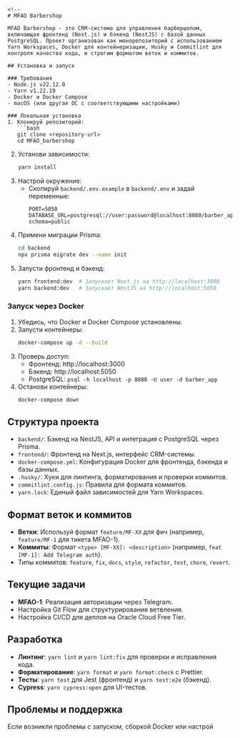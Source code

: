 ```
<!--
# MFAO Barbershop

MFAO Barbershop - это CRM-система для управления барбершопом, включающая фронтенд (Next.js) и бэкенд (NestJS) с базой данных PostgreSQL. Проект организован как монорепозиторий с использованием Yarn Workspaces, Docker для контейнеризации, Husky и Commitlint для контроля качества кода, и строгим форматом веток и коммитов.

## Установка и запуск

### Требования
- Node.js v22.12.0
- Yarn v1.22.19
- Docker и Docker Compose
- macOS (или другая ОС с соответствующими настройками)

### Локальная установка
1. Клонируй репозиторий:
   ```bash
   git clone <repository-url>
   cd MFAO_barbershop
   ```
2. Установи зависимости:
   ```bash
   yarn install
   ```
3. Настрой окружение:
   - Скопируй `backend/.env.example` в `backend/.env` и задай переменные:
     ```env
     PORT=5050
     DATABASE_URL=postgresql://user:password@localhost:8080/barber_app?schema=public
     ```
4. Примени миграции Prisma:
   ```bash
   cd backend
   npx prisma migrate dev --name init
   ```
5. Запусти фронтенд и бэкенд:
   ```bash
   yarn frontend:dev  # Запускает Next.js на http://localhost:3000
   yarn backend:dev   # Запускает NestJS на http://localhost:5050
   ```

### Запуск через Docker
1. Убедись, что Docker и Docker Compose установлены.
2. Запусти контейнеры:
   ```bash
   docker-compose up -d --build
   ```
3. Проверь доступ:
   - Фронтенд: http://localhost:3000
   - Бэкенд: http://localhost:5050
   - PostgreSQL: `psql -h localhost -p 8080 -U user -d barber_app`
4. Останови контейнеры:
   ```bash
   docker-compose down
   ```

## Структура проекта
- `backend/`: Бэкенд на NestJS, API и интеграция с PostgreSQL через Prisma.
- `frontend/`: Фронтенд на Next.js, интерфейс CRM-системы.
- `docker-compose.yml`: Конфигурация Docker для фронтенда, бэкенда и базы данных.
- `.husky/`: Хуки для линтинга, форматирования и проверки коммитов.
- `commitlint.config.js`: Правила для формата коммитов.
- `yarn.lock`: Единый файл зависимостей для Yarn Workspaces.

## Формат веток и коммитов
- **Ветки**: Используй формат `feature/MF-XX` для фич (например, `feature/MF-1` для тикета MFAO-1).
- **Коммиты**: Формат `<type> [MF-XX]: <description>` (например, `feat [MF-1]: Add Telegram auth`).
- Типы коммитов: `feature`, `fix`, `docs`, `style`, `refactor`, `test`, `chore`, `revert`.

## Текущие задачи
- **MFAO-1**: Реализация авторизации через Telegram.
- Настройка Git Flow для структурирования ветвления.
- Настройка CI/CD для деплоя на Oracle Cloud Free Tier.

## Разработка
- **Линтинг**: `yarn lint` и `yarn lint:fix` для проверки и исправления кода.
- **Форматирование**: `yarn format` и `yarn format:check` с Prettier.
- **Тесты**: `yarn test` для Jest (фронтенд) и `yarn test:e2e` (бэкенд).
- **Cypress**: `yarn cypress:open` для UI-тестов.

## Проблемы и поддержка
Если возникли проблемы с запуском, сборкой Docker или настрой